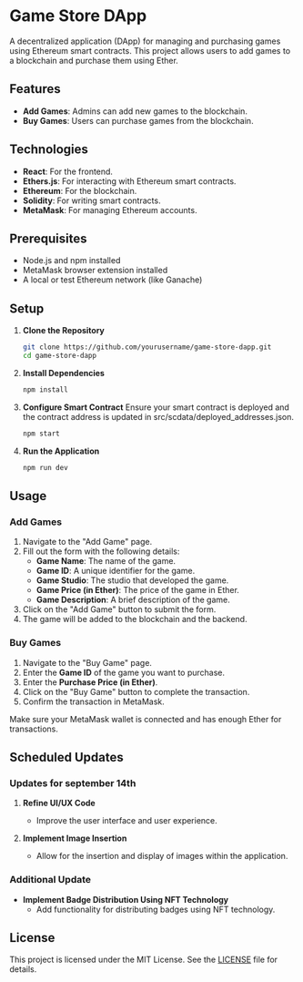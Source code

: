 # Game Store DApp

A decentralized application (DApp) for managing and purchasing games using Ethereum smart contracts. This project allows users to add games to a blockchain and purchase them using Ether.

## Features

- **Add Games**: Admins can add new games to the blockchain.
- **Buy Games**: Users can purchase games from the blockchain.

## Technologies

- **React**: For the frontend.
- **Ethers.js**: For interacting with Ethereum smart contracts.
- **Ethereum**: For the blockchain.
- **Solidity**: For writing smart contracts.
- **MetaMask**: For managing Ethereum accounts.

## Prerequisites

- Node.js and npm installed
- MetaMask browser extension installed
- A local or test Ethereum network (like Ganache)

## Setup

1. **Clone the Repository**

   ```bash
   git clone https://github.com/yourusername/game-store-dapp.git
   cd game-store-dapp

2. **Install Dependencies**

    ```bash
    npm install

3. **Configure Smart Contract**
    Ensure your smart contract is deployed and the contract address is updated in src/scdata/deployed_addresses.json.
    ```bash
    npm start

4. **Run the Application**
    ```bash
    npm run dev


## Usage

### Add Games

1. Navigate to the "Add Game" page.
2. Fill out the form with the following details:
   - **Game Name**: The name of the game.
   - **Game ID**: A unique identifier for the game.
   - **Game Studio**: The studio that developed the game.
   - **Game Price (in Ether)**: The price of the game in Ether.
   - **Game Description**: A brief description of the game.
3. Click on the "Add Game" button to submit the form.
4. The game will be added to the blockchain and the backend.

### Buy Games

1. Navigate to the "Buy Game" page.
2. Enter the **Game ID** of the game you want to purchase.
3. Enter the **Purchase Price (in Ether)**.
4. Click on the "Buy Game" button to complete the transaction.
5. Confirm the transaction in MetaMask.

Make sure your MetaMask wallet is connected and has enough Ether for transactions.

## Scheduled Updates

### Updates for september 14th

1. **Refine UI/UX Code**
   - Improve the user interface and user experience.

2. **Implement Image Insertion**
   - Allow for the insertion and display of images within the application.

### Additional Update

- **Implement Badge Distribution Using NFT Technology**
  - Add functionality for distributing badges using NFT technology. 




## License

This project is licensed under the MIT License. See the [LICENSE](LICENSE) file for details.




